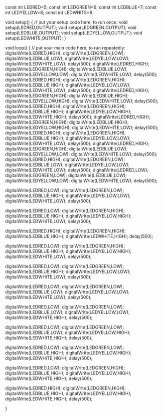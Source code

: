 const int LEDRED=5;
const int LEDGREEN=6;
const int LEDBLUE=7;
const int LEDYELLOW=8;
const int LEDWHITE=9;


void setup() {
  // put your setup code here, to run once:
void setup(LEDRED,OUTPUT);
void setup(LEDGREEN,OUTPUT);
void setup(LEDBLUE,OUTPUT);
void setup(LEDYELLOW,OUTPUT);
void setup(LEDWHITE,OUTPUT);
}

void loop() {
  // put your main code here, to run repeatedly:
digitalWrite(LEDRED,HIGH);
digitalWrite(LEDGREEN,LOW);
digitalWrite(LEDBLUE,LOW);
digitalWrite(LEDYELLOW,LOW);
digitalWrite(LEDWHITE,LOW);
delay(500);
digitalWrite(LEDRED,HIGH);
digitalWrite(LEDGREEN,HIGH);
digitalWrite(LEDBLUE,LOW);
digitalWrite(LEDYELLOW,LOW);
digitalWrite(LEDWHITE,LOW);
delay(500);
digitalWrite(LEDRED,HIGH);
digitalWrite(LEDGREEN,HIGH);
digitalWrite(LEDBLUE,HIGH);
digitalWrite(LEDYELLOW,LOW);
digitalWrite(LEDWHITE,LOW);
delay(500);
digitalWrite(LEDRED,HIGH);
digitalWrite(LEDGREEN,HIGH);
digitalWrite(LEDBLUE,HIGH);
digitalWrite(LEDYELLOW,HIGH);
digitalWrite(LEDWHITE,LOW);
delay(500);
digitalWrite(LEDRED,HIGH);
digitalWrite(LEDGREEN,HIGH);
digitalWrite(LEDBLUE,HIGH);
digitalWrite(LEDYELLOW,HIGH);
digitalWrite(LEDWHITE,HIGH);
delay(500);
digitalWrite(LEDRED,HIGH);
digitalWrite(LEDGREEN,HIGH);
digitalWrite(LEDBLUE,HIGH);
digitalWrite(LEDYELLOW,HIGH);
digitalWrite(LEDWHITE,LOW);
delay(500);
digitalWrite(LEDRED,HIGH);
digitalWrite(LEDGREEN,HIGH);
digitalWrite(LEDBLUE,HIGH);
digitalWrite(LEDYELLOW,LOW);
digitalWrite(LEDWHITE,LOW);
delay(500);
digitalWrite(LEDRED,HIGH);
digitalWrite(LEDGREEN,HIGH);
digitalWrite(LEDBLUE,LOW);
digitalWrite(LEDYELLOW,LOW);
digitalWrite(LEDWHITE,LOW);
delay(500);
digitalWrite(LEDRED,HIGH);
digitalWrite(LEDGREEN,LOW);
digitalWrite(LEDBLUE,LOW);
digitalWrite(LEDYELLOW,LOW);
digitalWrite(LEDWHITE,LOW);
delay(500);
digitalWrite(LEDRED,LOW);
digitalWrite(LEDGREEN,LOW);
digitalWrite(LEDBLUE,LOW);
digitalWrite(LEDYELLOW,LOW);
digitalWrite(LEDWHITE,LOW);
delay(500);

digitalWrite(LEDRED,LOW);
digitalWrite(LEDGREEN,LOW);
digitalWrite(LEDBLUE,HIGH);
digitalWrite(LEDYELLOW,LOW);
digitalWrite(LEDWHITE,LOW);
delay(500);

digitalWrite(LEDRED,LOW);
digitalWrite(LEDGREEN,HIGH);
digitalWrite(LEDBLUE,HIGH);
digitalWrite(LEDYELLOW,HIGH);
digitalWrite(LEDWHITE,LOW);
delay(500);

digitalWrite(LEDRED,HIGH);
digitalWrite(LEDGREEN,HIGH);
digitalWrite(LEDBLUE,HIGH);
digitalWrite(LEDWHITE,HIGH);
delay(500);

digitalWrite(LEDRED,LOW);
digitalWrite(LEDGREEN,HIGH);
digitalWrite(LEDBLUE,HIGH);
digitalWrite(LEDYELLOW,HIGH);
digitalWrite(LEDWHITE,LOW);
delay(500);

digitalWrite(LEDRED,LOW);
digitalWrite(LEDGREEN,LOW);
digitalWrite(LEDBLUE,HIGH);
digitalWrite(LEDYELLOW,LOW);
digitalWrite(LEDWHITE,LOW);
delay(500);

digitalWrite(LEDRED,LOW);
digitalWrite(LEDGREEN,LOW);
digitalWrite(LEDBLUE,LOW);
digitalWrite(LEDYELLOW,LOW);
digitalWrite(LEDWHITE,LOW);
delay(500);


digitalWrite(LEDRED,LOW);
digitalWrite(LEDGREEN,LOW);
digitalWrite(LEDBLUE,LOW);
digitalWrite(LEDYELLOW,LOW);
digitalWrite(LEDWHITE,HIGH);
delay(500);

digitalWrite(LEDRED,LOW);
digitalWrite(LEDGREEN,LOW);
digitalWrite(LEDBLUE,LOW);
digitalWrite(LEDYELLOW,HIGH);
digitalWrite(LEDWHITE,HIGH);
delay(500);

digitalWrite(LEDRED,LOW);
digitalWrite(LEDGREEN,LOW);
digitalWrite(LEDBLUE,HIGH);
digitalWrite(LEDYELLOW,HIGH);
digitalWrite(LEDWHITE,HIGH);
delay(500);

digitalWrite(LEDRED,LOW);
digitalWrite(LEDGREEN,HIGH);
digitalWrite(LEDBLUE,HIGH);
digitalWrite(LEDYELLOW,HIGH);
digitalWrite(LEDWHITE,HIGH);
delay(500);

digitalWrite(LEDRED,HIGH);
digitalWrite(LEDGREEN,HIGH);
digitalWrite(LEDBLUE,HIGH);
digitalWrite(LEDYELLOW,HIGH);
digitalWrite(LEDWHITE,HIGH);
delay(500);

}
